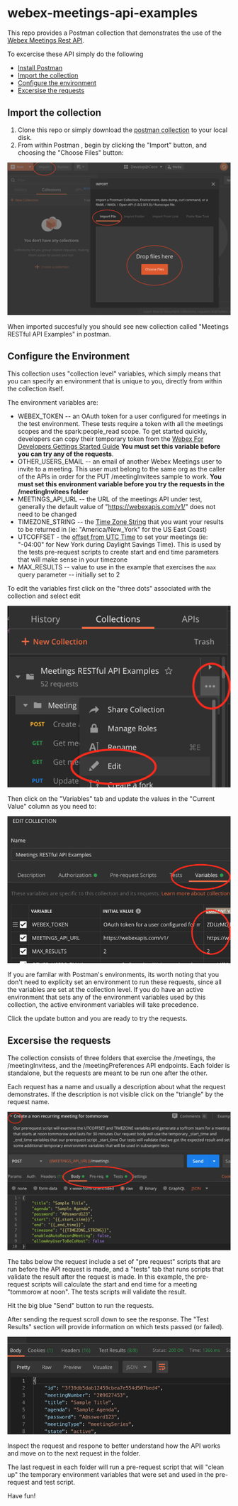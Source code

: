 # webex-meetings-api-examples
This repo provides a Postman collection that demonstrates the use of the [Webex Meetings Rest API](https://developer.webex.com/docs/api/guides/webex-meetings-rest-api).

To excercise these API simply do the following
* [Install Postman](https://www.postman.com/downloads/)
* [Import the collection](#import-the-collection)
* [Configure the environment](#configure-the-environment)
* [Excersise the requests](#exercise-the-resquests)

## Import the collection
1) Clone this repo or simply download the [postman collection](./meetings-api-examples.json) to your local disk.
2) From within Postman , begin by clicking the "Import" button, and choosing the "Choose Files" button:

  ![Postman Import](./images/import.png)

When imported succesfully you should see new collection called "Meetings RESTful API Examples" in postman.

## Configure the Environment

This collection uses "collection level" variables, which simply means that you can specify an environment that is unique to you, directly from within the collection itself.   

The environment variables are: 

* WEBEX_TOKEN -- an OAuth token for a user configured for meetings in the test environment. These tests require a token with all the meetings scopes and the spark:people_read scope.  To get started quickly, developers can copy their temporary token from the [Webex For Developers Gettings Started Guide](https://developer.webex.com/docs/api/getting-started#accounts-and-authentication)  **You must set this variable before you can try any of the requests**. 
* OTHER_USERS_EMAIL -- an email of another Webex Meetings user to invite to a meeting.  This user must belong to the same org as the caller of the APIs in order for the PUT /meetingInvitees sample to work.  **You must set this environment variable before you try the requests in the /meetingInvitees folder**
* MEETINGS_API_URL -- the URL of the meetings API under test, generally the default value of "https://webexapis.com/v1/" does not need to be changed
* TIMEZONE_STRING -- the [Time Zone String](https://en.wikipedia.org/wiki/List_of_tz_database_time_zones) that you want your results to be returned in (ie: "America/New_York" for the US East Coast)
* UTCOFFSET - the [offset from UTC Time](https://en.wikipedia.org/wiki/List_of_tz_database_time_zones) to set your meetings (ie: "-04:00" for New York during Daylight Savings Time).   This is used by the tests pre-request scripts to create start and end time parameters that will make sense in your timezone
* MAX_RESULTS -- value to use in the example that exercises the `max` query parameter -- initially set to 2

To edit the variables first click on the "three dots" associated with the collection and select edit

  ![Edit Collection](./images/edit-collection.png)

Then click on the "Variables" tab and update the values in the "Current Value" column as you need to:

  ![Set Variables](./images/set-variables.png)

If you are familar with Postman's environments, its worth noting that you don't need to explicity set an environment to run these requests, since all the variables are set at the collection level.  If you do have an active environment that sets any of the environment variables used by this collection, the active environment variables will take precedence. 

Click the update button and you are ready to try the requests.

## Excersise the requests

The collection consists of three folders that exercise the /meetings, the /meetingInvitess, and the /meetingPreferences API endpoints.   Each folder is standalone, but the requests are meant to be run one after the other.

Each request has a name and usually a description about what the request demonstrates. If the description is not visible click on the "triangle" by the request name.

  ![Example Request](./images/example-request.png)

The tabs below the request include a set of "pre request" scripts that are run before the API request is made, and a "tests" tab that runs scripts that validate the result after the request is made.   In this example, the pre-request scripts will calculate the start and end time for a meeting "tommorow at noon".  The tests scripts will validate the result.

Hit the big blue "Send" button to run the requests.

After sending the request scroll down to see the response.  The "Test Results" section will provide information on which tests passed (or failed).

  ![Response](./images/response.png)

Inspect the request and respone to better understand how the API works and move on to the next request in the folder.

The last request in each folder will run a pre-request script that will "clean up" the temporary environment variables that were set and used in the pre-request and test script.

Have fun!
